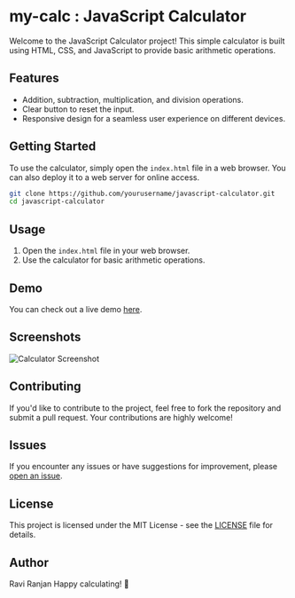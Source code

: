 
# my-calc : JavaScript Calculator

Welcome to the JavaScript Calculator project! This simple calculator is built using HTML, CSS, and JavaScript to provide basic arithmetic operations.

## Features

- Addition, subtraction, multiplication, and division operations.
- Clear button to reset the input.
- Responsive design for a seamless user experience on different devices.

## Getting Started

To use the calculator, simply open the `index.html` file in a web browser. You can also deploy it to a web server for online access.

```bash
git clone https://github.com/yourusername/javascript-calculator.git
cd javascript-calculator
```

## Usage

1. Open the `index.html` file in your web browser.
2. Use the calculator for basic arithmetic operations.

## Demo

You can check out a live demo [here](https://raviranjan940.github.io/my-calc/).

## Screenshots

![Calculator Screenshot]([screenshots/calculator.png](https://github.com/raviranjan940/my-calc/blob/main/Screenshot%202023-11-17%20224840.png))

## Contributing

If you'd like to contribute to the project, feel free to fork the repository and submit a pull request. Your contributions are highly welcome!

## Issues

If you encounter any issues or have suggestions for improvement, please [open an issue](https://github.com/yourusername/javascript-calculator/issues).

## License

This project is licensed under the MIT License - see the [LICENSE](LICENSE) file for details.

## Author
Ravi Ranjan
Happy calculating! 🧮
